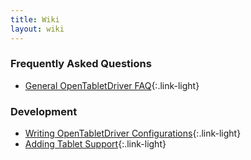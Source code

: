 ```yaml
---
title: Wiki
layout: wiki
---
```


### Frequently Asked Questions
- [General OpenTabletDriver FAQ](/Wiki/FAQ/General){:.link-light}

### Development
- [Writing OpenTabletDriver Configurations](/Wiki/Development/Configurations){:.link-light}
- [Adding Tablet Support](/Wiki/Development/AddingTabletSupport){:.link-light}
